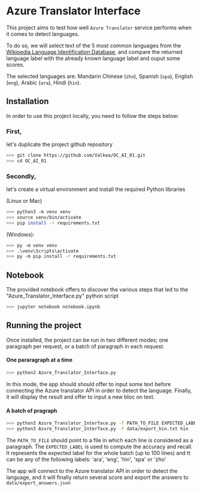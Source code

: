 # Azure Translator Interface

This project aims to test how well `Azure Translator` service performs when it comes to detect languages.

To do so, we will select text of the 5 most common languages from the [Wikipedia Language Identification Database](https://zenodo.org/record/841984), and compare the returned language label with the already known language label and ouput some scores.

The selected languages are: Mandarin Chinese (`zho`), Spanish (`spa`), English (`eng`), Arabic (`ara`), Hindi (`hin`).

## Installation

In order to use this project locally, you need to follow the steps below:

### First, 
let's duplicate the project github repository

```bash
>>> git clone https://github.com/Valkea/OC_AI_01.git
>>> cd OC_AI_01
```

### Secondly,
let's create a virtual environment and install the required Python libraries

(Linux or Mac)
```bash
>>> python3 -m venv venv
>>> source venv/bin/activate
>>> pip install -r requirements.txt
```

(Windows):
```bash
>>> py -m venv venv
>>> .\venv\Scripts\activate
>>> py -m pip install -r requirements.txt
```

## Notebook

The provided notebook offers to discover the various steps that led to the "Azure_Translator_Interface.py" python script

```bash
>>> jupyter notebook notebook.ipynb
```

## Running the project

Once installed, the project can be run in two different modes; one paragraph per request, or a batch of paragraph in each request.

#### One pararagraph at a time
```bash
>>> python3 Azure_Translator_Interface.py
```

In this mode, the app should should offer to input some text before connecting the Azure translator API in order to detect the language.
Finally, it will display the result and offer to input a new bloc on text.

#### A batch of pragraph
```bash
>>> python3 Azure_Translator_Interface.py -f PATH_TO_FILE EXPECTED_LABEL
>>> python3 Azure_Translator_Interface.py -f data/export_hin.txt hin
```
The `PATH_TO_FILE` should point to a file in which each line is considered as a paragraph.
The `EXPECTED_LABEL` is used to compute the accuracy and recall. It represents the expected label for the whole batch (up to 100 lines) and tt can be any of the following labels: 'ara', 'eng', 'hin', 'spa' or 'zho'

The app will connect to the Azure translator API in order to detect the language, and it will finally return several score and export the answers to `data/export_answers.json`
